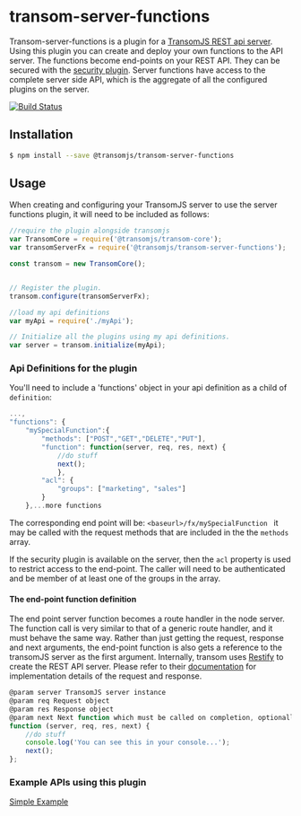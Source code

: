 # transom-server-functions
Transom-server-functions is a plugin for a [TransomJS REST api server](https://transomjs.github.io/).
Using this plugin you can create and deploy your own functions to the API server. The functions become end-points on your REST API. They can be secured with the [security plugin](https://github.com/transomjs/transom-mongoose-localuser#transom-mongoose-localuser).
Server functions have access to the complete server side API, which is the aggregate of all the configured plugins on the server. 

[![Build Status](https://travis-ci.org/transomjs/transom-server-functions.svg?branch=master)](https://travis-ci.org/transomjs/transom-server-functions)


## Installation

```bash
$ npm install --save @transomjs/transom-server-functions
```
## Usage
When creating and configuring your TransomJS server to use the server functions plugin, it will need to be included as follows:

```javascript
//require the plugin alongside transomjs
var TransomCore = require('@transomjs/transom-core');
var transomServerFx = require('@transomjs/transom-server-functions');

const transom = new TransomCore();


// Register the plugin.
transom.configure(transomServerFx);

//load my api definitions
var myApi = require('./myApi');

// Initialize all the plugins using my api definitions.
var server = transom.initialize(myApi);

```

### Api Definitions for the plugin

You'll need to include a 'functions' object in your api definition as a child of ```definition```:
```javascript
...,
"functions": {
    "mySpecialFunction":{
        "methods": ["POST","GET","DELETE","PUT"],
        "function": function(server, req, res, next) {
            //do stuff
            next();
            },
        "acl": {
            "groups": ["marketing", "sales"] 
        }
    },...more functions

```
The corresponding end point will be:
`<baseurl>/fx/mySpecialFunction ` it may be called with the request methods that are included in the the `methods` array.

If the security plugin is available on the server, then the `acl` property is used to restrict access to the end-point. The caller will need to be authenticated and be member of at least one of the groups in the array.

#### The end-point function definition
The end point server function becomes a route handler
in the node server. The function call is very similar to that of a generic route handler, and it must behave the same way.
Rather than just getting the request, response and next arguments, the end-point function is also gets a reference to the transomJS server as the first argument. Internally, transom uses [Restify](http://restify.com/) to create the REST API server. Please refer to their [documentation](http://restify.com/docs/server-api/#server) for implementation details of the request and response.


```javascript
@param server TransomJS server instance
@param req Request object
@param res Response object
@param next Next function which must be called on completion, optionally with an error object as argument.
function (server, req, res, next) {
    //do stuff
    console.log('You can see this in your console...');
    next();
};
```
### Example APIs using this plugin

[Simple Example](https://github.com/binaryops-wiebo/transom-functions-simple-example)
